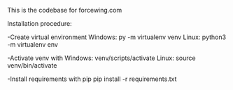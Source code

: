 This is the codebase for forcewing.com


Installation procedure: 

 -Create virtual environment
    Windows: 
py -m virtualenv venv
    Linux: 
python3 -m virtualenv env

 -Activate venv with 
    Windows: 
venv/scripts/activate
    Linux: 
source venv/bin/activate

 -Install requirements with pip
pip install -r requirements.txt 
